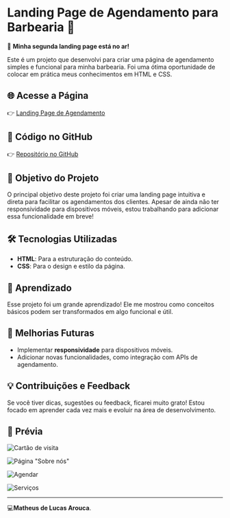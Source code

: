 # Landing Page de Agendamento para Barbearia 💈  

🚀 **Minha segunda landing page está no ar!**  

Este é um projeto que desenvolvi para criar uma página de agendamento simples e funcional para minha barbearia. Foi uma ótima oportunidade de colocar em prática meus conhecimentos em HTML e CSS.  

## 🌐 Acesse a Página  
👉 [Landing Page de Agendamento](https://lnkd.in/deq83CaV)  

## 📂 Código no GitHub  
👉 [Repositório no GitHub](https://lnkd.in/dcWiz8Qd)  

## 🎯 Objetivo do Projeto  
O principal objetivo deste projeto foi criar uma landing page intuitiva e direta para facilitar os agendamentos dos clientes. Apesar de ainda não ter responsividade para dispositivos móveis, estou trabalhando para adicionar essa funcionalidade em breve!  

## 🛠️ Tecnologias Utilizadas  
- **HTML**: Para a estruturação do conteúdo.  
- **CSS**: Para o design e estilo da página.  

## 🚀 Aprendizado  
Esse projeto foi um grande aprendizado! Ele me mostrou como conceitos básicos podem ser transformados em algo funcional e útil.  

## 📱 Melhorias Futuras  
- Implementar **responsividade** para dispositivos móveis.  
- Adicionar novas funcionalidades, como integração com APIs de agendamento.  

## 💡 Contribuições e Feedback  
Se você tiver dicas, sugestões ou feedback, ficarei muito grato! Estou focado em aprender cada vez mais e evoluir na área de desenvolvimento.  

## 📸 Prévia  
![Cartão de visita](https://github.com/user-attachments/assets/69d1cc36-799a-47df-9804-9bb581507154)


![Página "Sobre nós"](https://github.com/user-attachments/assets/5ea60403-83e3-4b34-96a0-12e42a17e3ff)


![Agendar](https://github.com/user-attachments/assets/41d08879-b730-44a0-9e36-ef36bd27f8e6)


![Serviços](https://github.com/user-attachments/assets/540f2ae1-9675-49fb-8bc3-fbff4567440a)






---  

💻**Matheus de Lucas Arouca**.  
